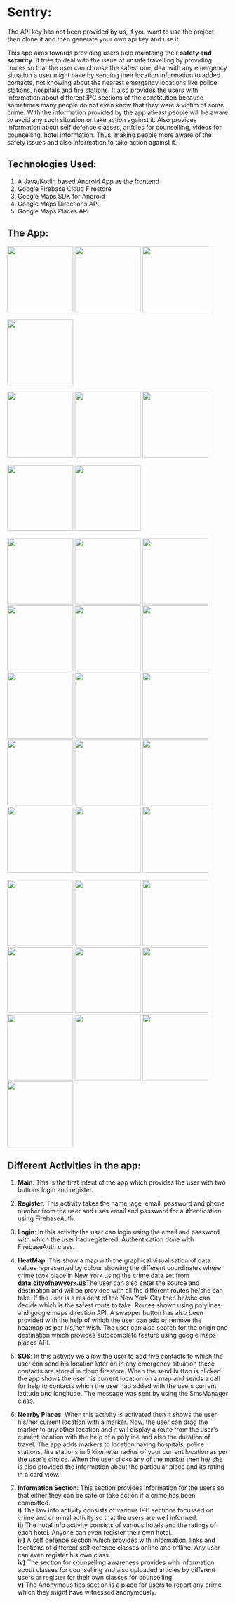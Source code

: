 # Sentry: 

The API key has not been provided by us, if you want to use the project then clone it and then generate your own api key and use it. 

  This app aims towards providing users help maintaing their **safety and security**. It tries to deal with the issue of unsafe travelling by providing routes so that the user can choose the safest one, deal with any emergency situation a user might have by sending their location information to added contacts, not knowing about the nearest emergency locations like police stations, hospitals and fire stations. It also provides the users with information about different IPC sections of the constitution because sometimes many people do not even know that they were a victim of some crime. With the information provided by the app atleast people will be aware to avoid any such situation or take action against it. Also provides information about self defence classes, articles for counselling, videos for counselling, hotel information. Thus, making people more aware of the safety issues and also information to take action against it.

## Technologies Used:

<ol>
  <li>A Java/Kotlin based Android App as the frontend</li>
  <li>Google Firebase Cloud Firestore</li>
  <li>Google Maps SDK for Android</li>
  <li>Google Maps Directions API</li>
  <li>Google Maps Places API</li>
</ol>

## The App:
<img src="https://user-images.githubusercontent.com/54111579/101481644-80d2ee80-397b-11eb-8252-517036dc66e9.jpeg" width="150px"/> <img src="https://user-images.githubusercontent.com/54111579/101481656-84ff0c00-397b-11eb-9071-1966dc3e1116.jpeg" width="150px"/>
<img src="https://user-images.githubusercontent.com/54111579/101481667-87616600-397b-11eb-8782-6758d8f70ff3.jpeg" width="150px"/>

<img src="https://user-images.githubusercontent.com/54111579/101481681-8c261a00-397b-11eb-8509-a59c66b2b9bb.jpeg" width="150px"/>

<img src="https://user-images.githubusercontent.com/54111579/101481690-90523780-397b-11eb-9aae-96d25f7b9d24.jpeg" width="150px"/> <img src="https://user-images.githubusercontent.com/54111579/101481705-97794580-397b-11eb-9ddb-1fbee43f3cfb.jpeg" width="150px"/>
<img src="https://user-images.githubusercontent.com/54111579/101481717-9ba56300-397b-11eb-93ab-9c01650fabb4.jpeg" width="150px"/>

<img src="https://user-images.githubusercontent.com/54111579/101481732-a4963480-397b-11eb-9d07-1a68578d39c6.jpeg" width="150px"/> <img src="https://user-images.githubusercontent.com/54111579/101482540-e07dc980-397c-11eb-9c80-fc393dc17a38.jpeg" width="150px"/>

<img src="https://user-images.githubusercontent.com/54111579/101482631-02774c00-397d-11eb-924c-2b95d943b630.jpeg" width="150px"/> <img src="https://user-images.githubusercontent.com/54111579/101482635-04d9a600-397d-11eb-9058-3dd5baa7ebd6.jpeg" width="150px"/>
<img src="https://user-images.githubusercontent.com/54111579/101482642-073c0000-397d-11eb-86b9-bf87b71ec4f2.jpeg" width="150px"/>
<img src="https://user-images.githubusercontent.com/54111579/101482648-099e5a00-397d-11eb-84d5-a083d464e520.jpeg" width="150px"/>
<img src="https://user-images.githubusercontent.com/54111579/101482654-0b681d80-397d-11eb-8e34-9ebe3379eff9.jpeg" width="150px"/>
<img src="https://user-images.githubusercontent.com/54111579/101482663-0d31e100-397d-11eb-9c36-fe8b6c9e0362.jpeg" width="150px"/>
<img src="https://user-images.githubusercontent.com/54111579/101482677-11f69500-397d-11eb-9f93-585f3009eeff.jpeg" width="150px"/>
<img src="https://user-images.githubusercontent.com/54111579/101483643-7e25c880-397e-11eb-8975-977715c8cbf3.jpeg" width="150px"/>
<img src="https://user-images.githubusercontent.com/54111579/101483649-7fef8c00-397e-11eb-99dd-c213db4a76c4.jpeg" width="150px"/>
<img src="https://user-images.githubusercontent.com/54111579/101483659-82ea7c80-397e-11eb-9d47-3dd62f95be7f.jpeg" width="150px"/>
<img src="https://user-images.githubusercontent.com/54111579/101483699-8f6ed500-397e-11eb-96b5-ee5d0e2917c5.jpeg" width="150px"/>
<img src="https://user-images.githubusercontent.com/54111579/101483732-9990d380-397e-11eb-8642-90f9649b4aa6.jpeg" width="150px"/>
<img src="https://user-images.githubusercontent.com/54111579/101484209-42d7c980-397f-11eb-8b5e-0039d10f724c.jpeg" width="150px"/>
<img src="https://user-images.githubusercontent.com/54111579/101484202-410e0600-397f-11eb-912a-6297d9e9838b.jpeg" width="150px"/>
<img src="https://user-images.githubusercontent.com/54111579/101484215-453a2380-397f-11eb-84d2-a34ba417f080.jpeg" width="150px"/>

<img src="https://user-images.githubusercontent.com/54111579/101484405-94805400-397f-11eb-9728-143d69dbeeb3.jpeg" width="150px"/> <img src="https://user-images.githubusercontent.com/54111579/101484442-a5c96080-397f-11eb-8b40-76e64c3a494f.jpeg" width="150px"/>
<img src="https://user-images.githubusercontent.com/54111579/101484488-b7ab0380-397f-11eb-9cf2-0046736f7708.jpeg" width="150px"/>
<img src="https://user-images.githubusercontent.com/54111579/101484533-c8f41000-397f-11eb-8b9f-3509ebdbf6c9.jpeg" width="150px"/>
<img src="https://user-images.githubusercontent.com/54111579/101484575-dad5b300-397f-11eb-8edf-7e491d67375e.jpeg" width="150px"/>
<img src="https://user-images.githubusercontent.com/54111579/101484583-dc9f7680-397f-11eb-822c-a49fad896935.jpeg" width="150px"/>
<img src="https://user-images.githubusercontent.com/54111579/101484619-ecb75600-397f-11eb-8aeb-c4c0b9157d9c.jpeg" width="150px"/>
<img src="https://user-images.githubusercontent.com/54111579/101484704-0a84bb00-3980-11eb-95ac-737354355289.jpeg" width="150px"/>
<img src="https://user-images.githubusercontent.com/54111579/101484713-0d7fab80-3980-11eb-9441-48d2fe59edfe.jpeg" width="150px"/>
<img src="https://user-images.githubusercontent.com/54111579/101484721-11133280-3980-11eb-8535-397edd06b86d.jpeg" width="150px"/>



## Different Activities in the app:

 1) **Main**: This is the first intent of the app which provides the user with two buttons login and register.
 
 2) **Register**: This activity takes the name, age, email, password and phone number from the user and uses email and password for authentication using FirebaseAuth. 
 
 3) **Login**: In this activity the user can login using the email and password with which the user had registered. Authentication done with FirebaseAuth class.

 4) **HeatMap**: This show a map with the graphical visualisation of data values represented by colour showing the different coordinates where crime took place in New York using the crime data set from <a href="https://data.cityofnewyork.us"><b><ins>data.cityofnewyork.us</ins></b></a>The user can also enter the source and destination and will be provided with all the different routes he/she can take. If the user is a resident of the New York City then he/she can decide which is the safest route to take. Routes shown using polylines and google maps direction API. A swapper button has also been provided with the help of which the user can add or remove the heatmap as per his/her wish. The user can also search for the origin and destination which provides autocomplete feature using google maps places API. 
 
 5) **SOS**: In this activity we allow the user to add five contacts to which the user can send his location later on in any emergency situation these contacts are stored in cloud firestore. When the send button is clicked the app shows the user his current location on a map and sends a call for help to contacts which the user had added with the users current latitude and longitude. The message was sent by using the SmsManager class.
 
 6) **Nearby Places**: When this activity is activated then it shows the user his/her current location with a marker. Now, the user can drag the marker to any other location and it will display a route from the user's current location with the help of a polyline and also the duration of travel. The app adds markers to location having hospitals, police stations, fire stations in 5 kilometer radius of your current location as per the user's choice. When the user clicks any of the marker then he/ she is also provided the information about the particular place and its rating in a card view.
 
7) **Information Section**: This section provides information for the users so that either they can be safe or take action if a crime has been committed.
          <br/>**i)** The law info activity consists of various IPC sections focussed on crime and criminal activity so that the users are well informed.
          <br/>**ii)** The hotel info activity consists of various hotels and the ratings of each hotel. Anyone can even register their own hotel.
          <br/>**iii)** A self defence section which provides with information, links and locations of different self defence classes online and offline. Any user can even register his own class.
          <br/>**iv)** The section for counselling awareness provides with information about classes for counselling and also uploaded articles by different users or register for their own classes for counselling.
          <br/>**v)** The Anonymous tips section is a place for users to report any crime which they might have witnessed anonymously.
